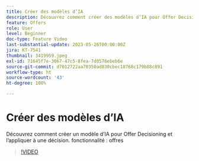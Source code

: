 ```yaml
---
title: Créer des modèles d’IA
description: Découvrez comment créer des modèles d’IA pour Offer Decisioning et les appliquer à une décision.
feature: Offers
role: User
level: Beginner
doc-type: Feature Video
last-substantial-update: 2023-05-26T00:00:00Z
jira: KT-7541
thumbnail: 3419959.jpeg
exl-id: 71645f7e-3067-47c5-8fea-7d0576ebeb6e
source-git-commit: d7012722aa70350ad830cbec18768c179b88c891
workflow-type: ht
source-wordcount: '43'
ht-degree: 100%

---
```


# Créer des modèles d’IA

Découvrez comment créer un modèle d’IA pour Offer Decisioning et l’appliquer à une décision.
fonctionnalité : offres

>[!VIDEO](https://video.tv.adobe.com/v/3419959/?learn=on)
